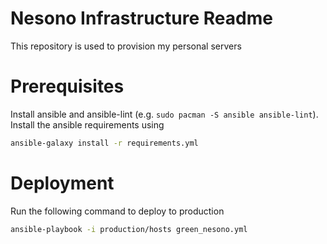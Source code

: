 # Nesono Infrastructure Readme

This repository is used to provision my personal servers

# Prerequisites

Install ansible and ansible-lint (e.g. `sudo pacman -S ansible ansible-lint`).
Install the ansible requirements using
```bash
ansible-galaxy install -r requirements.yml
```

# Deployment

Run the following command to deploy to production

```bash
ansible-playbook -i production/hosts green_nesono.yml
```
